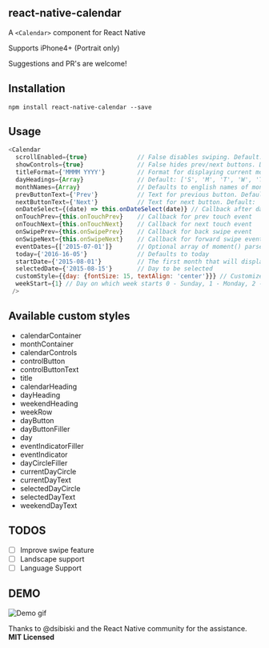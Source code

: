 ## react-native-calendar

A `<Calendar>` component for React Native

Supports iPhone4+ (Portrait only)

Suggestions and PR's are welcome!


## Installation

`npm install react-native-calendar --save`

## Usage
```javascript
<Calendar
  scrollEnabled={true}              // False disables swiping. Default: True
  showControls={true}               // False hides prev/next buttons. Default: False
  titleFormat={'MMMM YYYY'}         // Format for displaying current month. Default: 'MMMM YYYY'
  dayHeadings={Array}               // Default: ['S', 'M', 'T', 'W', 'T', 'F', 'S']
  monthNames={Array}                // Defaults to english names of months
  prevButtonText={'Prev'}           // Text for previous button. Default: 'Prev'
  nextButtonText={'Next'}           // Text for next button. Default: 'Next'
  onDateSelect={(date) => this.onDateSelect(date)} // Callback after date selection
  onTouchPrev={this.onTouchPrev}    // Callback for prev touch event
  onTouchNext={this.onTouchNext}    // Callback for next touch event
  onSwipePrev={this.onSwipePrev}    // Callback for back swipe event
  onSwipeNext={this.onSwipeNext}    // Callback for forward swipe event
  eventDates={['2015-07-01']}       // Optional array of moment() parseable dates that will show an event indicator
  today={'2016-16-05'}              // Defaults to today
  startDate={'2015-08-01'}          // The first month that will display. Default: current month
  selectedDate={'2015-08-15'}       // Day to be selected
  customStyle={{day: {fontSize: 15, textAlign: 'center'}}} // Customize any pre-defined styles
  weekStart={1} // Day on which week starts 0 - Sunday, 1 - Monday, 2 - Tuesday, etc, Default: 1
 />
```

## Available custom styles

- calendarContainer
- monthContainer
- calendarControls
- controlButton
- controlButtonText
- title
- calendarHeading
- dayHeading
- weekendHeading
- weekRow
- dayButton
- dayButtonFiller
- day
- eventIndicatorFiller
- eventIndicator
- dayCircleFiller
- currentDayCircle
- currentDayText
- selectedDayCircle
- selectedDayText
- weekendDayText


## TODOS

- [ ] Improve swipe feature
- [ ] Landscape support
- [ ] Language Support

## DEMO
![Demo gif](https://github.com/christopherdro/react-native-calendar-swiper/blob/master/demo.gif)

Thanks to @dsibiski and the React Native community for the assistance.
**MIT Licensed**
